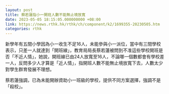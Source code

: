 ```yaml
---
layout: post
title: 蔡若蓮指小一開班人數不能無止境放寬
date: 2023-05-05 18:15:05.000000000 +08:00
link: https://news.rthk.hk/rthk/ch/component/k2/1699355-20230505.htm
categories: rthk
---
```


新學年有五間小學因為小一收生不足16人，未能參與小一派位，當中有三間學校表示，只差一人就達到「開班線」，教育局局長蔡若蓮被問到不准這些學校開班是否「不近人情」，她說，開班線已由24人放寬至16人，不論哪一個數都會有學校差一人，反問多少人才算是「近人情」，指開班人數不能無止境放寬下去，人數太少對學生群育發展不理想。

蔡若蓮強調，已為未能開辦資助小一班級的學校，提供不同方案選擇，強調不是「殺校」。
